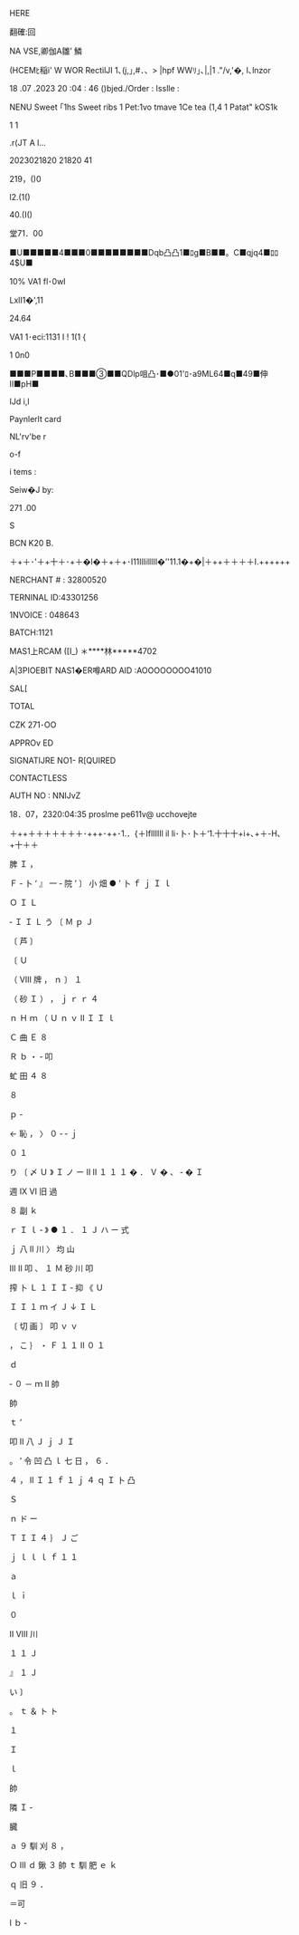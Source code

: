 HERE

翻確:回

NA VSE,卿伽A雛’ 鱗

(HCEMﾋ稲i' W WOR
RectilJI
1､(j,｣,#．、> |hpf
WWﾘ｣､|,|1 ."/v,'�, I､lnzor

18 .07 .2023 20 :04 : 46
()bjed./Order :
Isslle :

NENU Sweet ｢1hs
Sweet ribs
1
Pet:1vo tmave
1Ce tea (1,4
1
Patat" kOS1k

1
1

.r(JT A l…

2023021820
21820
41

219，()0

l2.(1()

40.(I()

堂71．00

■U■■■■■4■■■0■■■■■■■■Dqb凸凸1■ﾛg■B■■。C■qjq4■ﾛﾛ4$U■

10% VA1 fl･0wI

LxlI1�',11

24.64

VA1 1･eci:1131 I ! 1(1 {

1 0n0

■■■P■■■■､B■■■③■■QDlp咀凸･■●01'ﾛ･a9ML64■q■49■伸Ⅱ■pH■

IJd i,l

Paynlerlt card

NL'rv'be r

o-f

i tems :

Seiw�J by:

271 .00

S

BCN K20 B.

＋+＋･'＋+十＋･+＋�l�＋+＋+･I11llIilllII�’'11.1�+�|＋++＋＋＋＋I.++++++

NERCHANT # : 32800520

TERNINAL ID:43301256

1NVOICE : 048643

BATCH:1121

MAS1上RCAM ([I_)
＊****林*****4702

A|3PIOEBIT NAS1�ER噂ARD AID :AOOOOOOOO41010

SAL[

TOTAL

CZK 271･OO

APPROv ED

SIGNATIJRE NO1- R[QUIRED

CONTACTLESS

AUTH NO : NNIJvZ

18．07，2320:04:35
proslme pe611v@ ucchovejte

＋++＋＋＋＋＋＋＋･+++･++･1.．{＋IflIIIIl il li･卜･卜＋‘1.十十十+i+､+＋-H､+十＋＋

脾
Ｉ
，

Ｆ
‐
卜
‘
』
一
‐
院
’
〕
小
畑
●
’
卜
ｆ
ｊ
Ｉ
ｌ

Ｏ
Ｉ
Ｌ

‐
Ｉ
Ｉ
Ｌ
う
〔
Ｍ
ｐ
Ｊ

〔
芦
〕

〔
Ｕ

（
Ⅷ
牌
，
ｎ
〕
１

（
砂
Ｉ
）
，
ｊ
ｒ
ｒ
４

ｎ
Ｈ
ｍ
（
Ｕ
ｎ
ｖ
Ⅱ
Ｉ
Ｉ
ｌ

Ｃ
曲
Ｅ
８

Ｒ
ｂ
・
‐
叩

虻
田
４
８

８

ｐ
‐

←
恥
，
〉
０
‐
‐
ｊ

０
１

り
〔
〆
Ｕ
》
Ｉ
ノ
ー
Ⅱ
Ⅱ
１
１
１
�
．
Ｖ
�
、
‐
�
Ｉ

週
Ⅸ
Ⅵ
旧
過

８
副
ｋ

ｒ
Ｉ
ｌ
‐
》
●
１
．
１
Ｊ
ハ
ー
式

ｊ
八
Ⅱ
川
〉
均
山

Ⅲ
Ⅱ
叩
、
１
Ｍ
砂
川
叩

搾
卜
Ｌ
１
Ｉ
Ｉ
‐
抑
《
Ｕ

Ｉ
Ｉ
１
ｍ
イ
Ｊ
↓
Ｉ
Ｌ

〔
切
画
〕
叩
ｖ
ｖ

，
こ
｝
・
Ｆ
１
１
Ⅱ
０
１

ｄ

‐
０
－
ｍ
Ⅱ
帥

帥

ｔ
’

叩
Ⅱ
八
Ｊ
ｊ
Ｊ
Ｉ

。
’
令
凹
凸
ｌ
七
日
，
６
．

４
，
Ⅱ
Ｉ
１
ｆ
１
ｊ
４
ｑ
Ｉ
卜
凸

Ｓ

ｎ
ド
ー

Ｔ
Ｉ
Ｉ
４
｝
Ｊ
ご

ｊ
ｌ
ｌ
ｌ
ｆ
１
１

ａ

ｌ
ｉ

０

Ⅱ
Ⅷ
川

１
１
Ｊ

』
１
Ｊ

い
〕

。
ｔ
＆
ト
ト

１

Ｉ

ｌ

帥

隣
Ｉ
‐

臓

ａ
９
馴
刈
８
，

Ｏ
Ⅲ
ｄ
鍬
３
帥
ｔ
馴
肥
ｅ
ｋ

ｑ
旧
９
．

＝可

I
ｂ
‐

